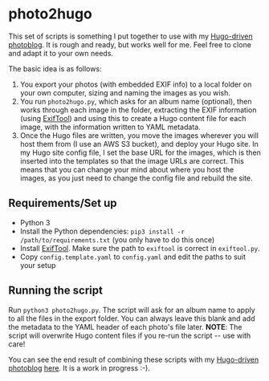 # photo2hugo

This set of scripts is something I put together to use with my [Hugo-driven photoblog](https://github.com/bsag/wow). It is rough and ready, but works well for me. Feel free to clone and adapt it to your own needs.

The basic idea is as follows:

1. You export your photos (with embedded EXIF info) to a local folder on your own computer, sizing and naming the images as you wish.
2. You run `photo2hugo.py`, which asks for an album name (optional), then works through each image in the folder, extracting the EXIF information (using [ExifTool](https://sno.phy.queensu.ca/~phil/exiftool/)) and using this to create a Hugo content file for each image, with the information written to YAML metadata.
3. Once the Hugo files are written, you move the images wherever you will host them from (I use an AWS S3 bucket), and deploy your Hugo site. In my Hugo site config file, I set the base URL for the images, which is then inserted into the templates so that the image URLs are correct. This means that you can change your mind about where you host the images, as you just need to change the config file and rebuild the site.

## Requirements/Set up

* Python 3
* Install the Python dependencies: `pip3 install -r /path/to/requirements.txt` (you only have to do this once)
* Install [ExifTool](https://sno.phy.queensu.ca/~phil/exiftool/). Make sure the path to `exiftool` is correct in `exiftool.py`.
* Copy `config.template.yaml` to `config.yaml` and edit the paths to suit your setup

## Running the script

Run `python3 photo2hugo.py`. The script will ask for an album name to apply to all the files in the export folder. You can always leave this blank and add the metadata to the YAML header of each photo's file later. **NOTE**: The script will overwrite Hugo content files if you re-run the script -- use with care!

You can see the end result of combining these scripts with my [Hugo-driven photoblog](https://github.com/bsag/wow) [here](https://www.wingsopenwide.org.uk/). It is a work in progress :-).

